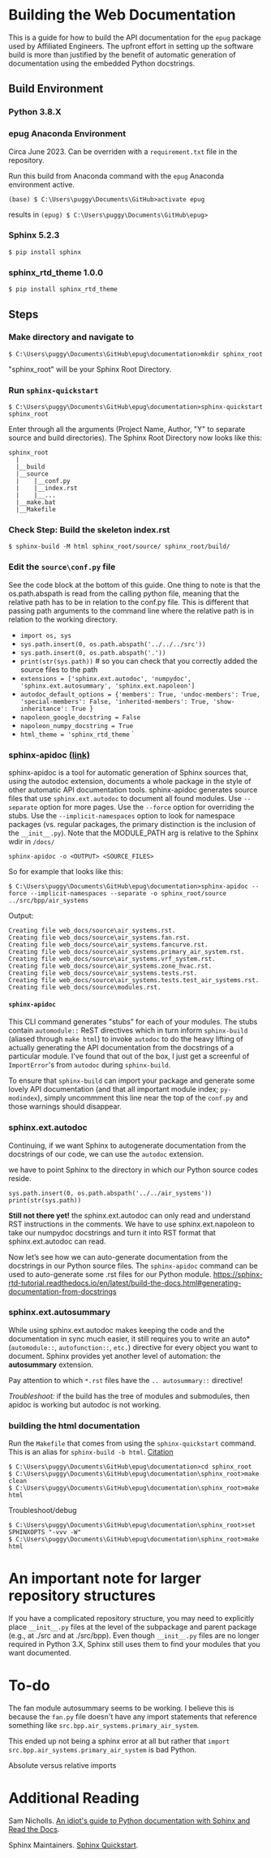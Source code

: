 # Building the Web Documentation

This is a guide for how to build the API documentation for the `epug` package used by Affiliated Engineers. The upfront effort in setting up the software build is more than justified by the benefit of automatic generation of documentation using the embedded Python docstrings.

## Build Environment

### Python 3.8.X

### epug Anaconda Environment
Circa June 2023. Can be overriden with a `requirement.txt` file in the repository.

Run this build from Anaconda command with the `epug` Anaconda environment active.

```(base) $ C:\Users\puggy\Documents\GitHub>activate epug``` 

results in 
```(epug) $ C:\Users\puggy\Documents\GitHub\epug>```


### Sphinx 5.2.3
```$ pip install sphinx```

### sphinx_rtd_theme 1.0.0
```$ pip install sphinx_rtd_theme```


## Steps

### Make directory and navigate to

```
$ C:\Users\puggy\Documents\GitHub\epug\documentation>mkdir sphinx_root
```
"sphinx_root" will be your Sphinx Root Directory.

### Run `sphinx-quickstart`

```
$ C:\Users\puggy\Documents\GitHub\epug\documentation>sphinx-quickstart sphinx_root
```

Enter through all the arguments (Project Name, Author, "Y" to separate source and build directories). The Sphinx Root Directory now looks like this:

```
sphinx_root
  |
  |__build
  |__source
  |    |__conf.py
  |    |__index.rst
  |    |__...
  |__make.bat
  |__Makefile
```
### Check Step: Build the skeleton index.rst
```
$ sphinx-build -M html sphinx_root/source/ sphinx_root/build/
```


### Edit the `source\conf.py` file

See the code block at the bottom of this guide. One thing to note is that the os.path.abspath is read from the calling python file, meaning that the relative path has to be in relation to the conf.py file. This is different that passing path arguments to the command line where the relative path is in relation to the working directory.

* `import os, sys`
* `sys.path.insert(0, os.path.abspath('../../../src'))`
* `sys.path.insert(0, os.path.abspath('.'))`
* `print(str(sys.path))` # so you can check that you correctly added the source files to the path
* `extensions = ['sphinx.ext.autodoc', 'numpydoc', 'sphinx.ext.autosummary', 'sphinx.ext.napoleon']`
* `autodoc_default_options = {'members': True, 'undoc-members': True, 'special-members': False, 'inherited-members': True, 'show-inheritance': True }`
* `napoleon_google_docstring = False`
* `napoleon_numpy_docstring = True`
* `html_theme = 'sphinx_rtd_theme`
     `

### sphinx-apidoc [(link)](https://www.sphinx-doc.org/en/master/man/sphinx-apidoc.html#sphinx-apidoc)

sphinx-apidoc is a tool for automatic generation of Sphinx sources that, using the autodoc extension, documents a whole package in the style of other automatic API documentation tools. sphinx-apidoc generates source files that use `sphinx.ext.autodoc` to document all found modules.  Use `--separate` option for more pages. Use the `--force` option for overriding the stubs. Use the `--implicit-namespaces` option to look for namespace packages (vs. regular packages, the primary distinction is the inclusion of the `__init__.py`). Note that the MODULE_PATH arg is relative to the Sphinx wdir in `/docs/` 

```
sphinx-apidoc -o <OUTPUT> <SOURCE_FILES>
```

So for example that looks like this:

```
$ C:\Users\puggy\Documents\GitHub\epug\documentation>sphinx-apidoc --force --implicit-namespaces --separate -o sphinx_root/source ../src/bpp/air_systems
```

Output:
```
Creating file web_docs/source\air_systems.rst.
Creating file web_docs/source\air_systems.fan.rst.
Creating file web_docs/source\air_systems.fancurve.rst.
Creating file web_docs/source\air_systems.primary_air_system.rst.
Creating file web_docs/source\air_systems.vrf_system.rst.
Creating file web_docs/source\air_systems.zone_hvac.rst.
Creating file web_docs/source\air_systems.tests.rst.
Creating file web_docs/source\air_systems.tests.test_air_systems.rst.
Creating file web_docs/source\modules.rst.
```

#### `sphinx-apidoc`
This CLI command generates "stubs" for each of your modules. The stubs contain `automodule::` ReST directives which in turn inform `sphinx-build` (aliased through `make html`) to invoke `autodoc` to do the heavy lifting of actually generating the API documentation from the docstrings of a particular module. I've found that out of the box, I just get a screenful of `ImportError`'s from `autodoc` during `sphinx-build`.

To ensure that `sphinx-build` can import your package and generate some lovely API documentation (and that all important module index; `py-modindex`), simply uncommment this line near the top of the `conf.py` and those warnings should disappear.

### sphinx.ext.autodoc
Continuing, if we want Sphinx to autogenerate documentation from the docstrings of our code, we can use the `autodoc` extension. 

we have to point Sphinx to the directory in which our Python source codes reside. 
```
sys.path.insert(0, os.path.abspath('../../air_systems'))
print(str(sys.path))
```
**Still not there yet!**  the sphinx.ext.autodoc can only read and understand RST instructions in the comments. We have to use sphinx.ext.napoleon to take our numpydoc docstrings and turn it into RST format that sphinx.ext.autodoc can read.


Now let’s see how we can auto-generate documentation from the docstrings in our Python source files. The `sphinx-apidoc` command can be used to auto-generate some .rst files for our Python module.
 https://sphinx-rtd-tutorial.readthedocs.io/en/latest/build-the-docs.html#generating-documentation-from-docstrings


### sphinx.ext.autosummary
While using sphinx.ext.autodoc makes keeping the code and the documentation in sync much easier, it still requires you to write an auto* (`automodule::`, `autofunction::`, `etc.`) directive for every object you want to document. Sphinx provides yet another level of automation: the **autosummary** extension.

Pay attention to which `*.rst` files have the `.. autosummary::` directive!

*Troubleshoot:* if the build has the tree of modules and submodules, then apidoc is working but autodoc is not working.

### building the html documentation

Run the `Makefile` that comes from using the `sphinx-quickstart` command. This is an
alias for `sphinx-build -b html`. [Citation](https://www.sphinx-doc.org/en/master/man/sphinx-build.html)

```
$ C:\Users\puggy\Documents\GitHub\epug\documentation>cd sphinx_root
$ C:\Users\puggy\Documents\GitHub\epug\documentation\sphinx_root>make clean
$ C:\Users\puggy\Documents\GitHub\epug\documentation\sphinx_root>make html
```

Troubleshoot/debug
```
$ C:\Users\puggy\Documents\GitHub\epug\documentation\sphinx_root>set SPHINXOPTS "-vvv -W"
$ C:\Users\puggy\Documents\GitHub\epug\documentation\sphinx_root>make html
```

# An important note for larger repository structures

If you have a complicated repository structure, you may need to explicitly place `__init__.py` files at the level of the subpackage and parent package (e.g., at ./src and at ./src/bpp). Even though `__init__.py` files are no longer required in Python 3.X, Sphinx still uses them to find your modules that you want documented.

# To-do

The fan module autosummary seems to be working. I believe this is because the `fan.py` file doesn't have any import statements that reference something like `src.bpp.air_systems.primary_air_system`.

This ended up not being a sphinx error at all but rather that `import src.bpp.air_systems.primary_air_system` is bad Python.

Absolute versus relative imports

# Additional Reading

Sam Nicholls. [An idiot's guide to Python documentation with Sphinx and Read the Docs](https://samnicholls.net/2016/06/15/how-to-sphinx-readthedocs/).

Sphinx Maintainers. [Sphinx Quickstart](https://www.sphinx-doc.org/en/master/usage/quickstart.html).

